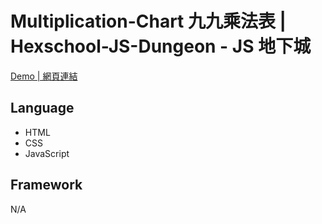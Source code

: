 # Multiplication-Chart 九九乘法表 | Hexschool-JS-Dungeon - JS 地下城

<a href="https://kevinshu1995.github.io/hex-js-001-multiplication-chart/">Demo | 網頁連結</a>

## Language
<ul>
 <li>HTML</li>
 <li>CSS</li>
 <li>JavaScript</li>
</ul>

## Framework
N/A
